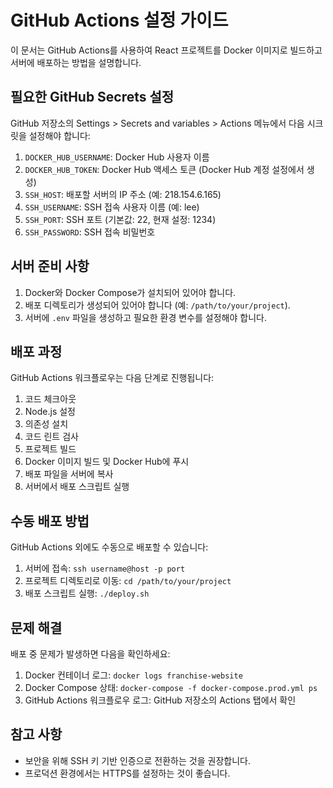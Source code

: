 # GitHub Actions 설정 가이드

이 문서는 GitHub Actions를 사용하여 React 프로젝트를 Docker 이미지로 빌드하고 서버에 배포하는 방법을 설명합니다.

## 필요한 GitHub Secrets 설정

GitHub 저장소의 Settings > Secrets and variables > Actions 메뉴에서 다음 시크릿을 설정해야 합니다:

1. `DOCKER_HUB_USERNAME`: Docker Hub 사용자 이름
2. `DOCKER_HUB_TOKEN`: Docker Hub 액세스 토큰 (Docker Hub 계정 설정에서 생성)
3. `SSH_HOST`: 배포할 서버의 IP 주소 (예: 218.154.6.165)
4. `SSH_USERNAME`: SSH 접속 사용자 이름 (예: lee)
5. `SSH_PORT`: SSH 포트 (기본값: 22, 현재 설정: 1234)
6. `SSH_PASSWORD`: SSH 접속 비밀번호

## 서버 준비 사항

1. Docker와 Docker Compose가 설치되어 있어야 합니다.
2. 배포 디렉토리가 생성되어 있어야 합니다 (예: `/path/to/your/project`).
3. 서버에 `.env` 파일을 생성하고 필요한 환경 변수를 설정해야 합니다.

## 배포 과정

GitHub Actions 워크플로우는 다음 단계로 진행됩니다:

1. 코드 체크아웃
2. Node.js 설정
3. 의존성 설치
4. 코드 린트 검사
5. 프로젝트 빌드
6. Docker 이미지 빌드 및 Docker Hub에 푸시
7. 배포 파일을 서버에 복사
8. 서버에서 배포 스크립트 실행

## 수동 배포 방법

GitHub Actions 외에도 수동으로 배포할 수 있습니다:

1. 서버에 접속: `ssh username@host -p port`
2. 프로젝트 디렉토리로 이동: `cd /path/to/your/project`
3. 배포 스크립트 실행: `./deploy.sh`

## 문제 해결

배포 중 문제가 발생하면 다음을 확인하세요:

1. Docker 컨테이너 로그: `docker logs franchise-website`
2. Docker Compose 상태: `docker-compose -f docker-compose.prod.yml ps`
3. GitHub Actions 워크플로우 로그: GitHub 저장소의 Actions 탭에서 확인

## 참고 사항

- 보안을 위해 SSH 키 기반 인증으로 전환하는 것을 권장합니다.
- 프로덕션 환경에서는 HTTPS를 설정하는 것이 좋습니다. 